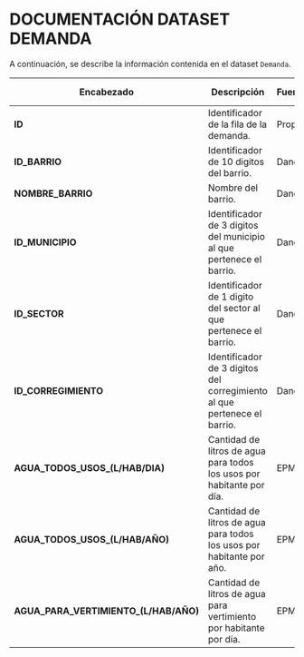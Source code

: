 # DOCUMENTACIÓN DATASET DEMANDA

A continuación, se describe la información contenida en el dataset `Demanda`.

| **Encabezado** | **Descripción** | **Fuente** | **Basado en otra(s) variable(s)** |
| -- | -- | -- | -- |
| **ID** | Identificador de la fila de la demanda. | Propia | No |
| **ID_BARRIO** | Identificador de 10 digitos del barrio. | Dane | No |
| **NOMBRE_BARRIO** | Nombre del barrio. | Dane | No |
| **ID_MUNICIPIO** | Identificador de 3 digitos del municipio al que pertenece el barrio.  | Dane | No |
| **ID_SECTOR** | Identificador de 1 digito del sector al que pertenece el barrio. | Dane | No |
| **ID_CORREGIMIENTO** | Identificador de 3 digitos del corregimiento al que pertenece el barrio.  | Dane | No |
| **AGUA_TODOS_USOS_(L/HAB/DIA)** | Cantidad de litros de agua para todos los usos por habitante por día. | EPM | No |
| **AGUA_TODOS_USOS_(L/HAB/AÑO)** | Cantidad de litros de agua para todos los usos por habitante por año. | EPM | Se basa en `AGUA_TODOS_USOS_(L/HAB/DIA)` multiplicado por 365. |
| **AGUA_PARA_VERTIMIENTO_(L/HAB/AÑO)** | Cantidad de litros de agua para vertimiento por habitante por día. | EPM | No |
